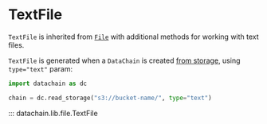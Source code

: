 # TextFile

`TextFile` is inherited from [`File`](file.md) with additional methods for working with text files.

`TextFile` is generated when a `DataChain` is created [from storage](../datachain.md#datachain.lib.dc.storage.read_storage), using `type="text"` param:

```python
import datachain as dc

chain = dc.read_storage("s3://bucket-name/", type="text")
```

::: datachain.lib.file.TextFile
